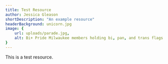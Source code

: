 ```yaml
---
title: Test Resource
author: Jessica Gleason
shortDescription: "An example resource"
headerBackground: unicorn.jpg
image: {
    url: uploads/parade.jpg,
    alt: Bi+ Pride Milwaukee members holding bi, pan, and trans flags
}
---
```


This is a test resource.